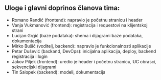 ## Uloge i glavni doprinos članova tima:
* Romano Randić (frontend): napravio je početnu stranicu i header
* Vanja Vukmanović (frontend): registracija i requestovi na klijentskoj strani
* Lucijan Grgić (baze podataka): shema i dijagrami baze podataka, dokumentacija 
* Mirko Bušić (voditelj, backend): napravio je funkcionalnosti aplikacije
* Petar Dušević (backand, DevOps): inicijalna aplikacija, deploy, backend registracija i login
* Jakov Piljek (frontend): uredio je header i početnu stranicu, UC obrasci, sekvencijski dijagrami
* Tin Salopek (backend): modeli, dokumentacija